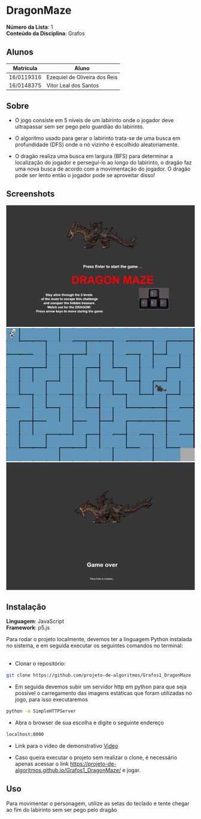 
# DragonMaze

**Número da Lista**: 1<br>
**Conteúdo da Disciplina**: Grafos<br>

## Alunos
|Matrícula | Aluno |
| -- | -- |
| 16/0119316  |  Ezequiel de Oliveira dos Reis |
| 16/0148375  |  Vitor Leal dos Santos |

## Sobre 

  - O jogo consiste em 5 níveis de um labirinto onde o jogador deve ultrapassar sem ser pego pelo guardião do labirinto.<br>
  
  - O algorítmo usado para gerar o labirinto trata-se de uma busca em profundidade (DFS) onde o nó vizinho é escolhido aleatoriamente.
  
  - O dragão realiza uma busca em largura (BFS) para determinar a localização do jogador e perseguí-lo ao longo do labirinto, o dragão faz uma nova busca de acordo com a movimentação do jogador. O dragão pode ser lento então o jogador pode se aproveitar disso!

## Screenshots
![Imagem tutorial 1](/tutorial/initial-screen.png)
![Imagem tutorial 2](/tutorial/maze.png)
![Imagem tutorial 3](/tutorial/gameOver.png)

## Instalação 
**Linguagem**: JavaScript<br>
**Framework**: p5.js<br>

  Para rodar o projeto localmente, devemos ter a linguagem Python instalada no sistema, e em seguida executar os seguintes comandos no terminal:<br><br>
  - Clonar o repositório:
```sh 
git clone https://github.com/projeto-de-algoritmos/Grafos1_DragonMaze
```

- Em seguida devemos subir um servidor http em python para que seja possível o carregamento das imagens estáticas que foram utilizadas no jogo, para isso executaremos

```sh
python -m SimpleHTTPServer
```

- Abra o browser de sua escolha e digite o seguinte endereço
```sh
localhost:8000
```

- Link para o video de demonstrativo [Video](./tutorial/DragonMaze.mp4)

- Caso queira executar o projeto sem realizar o clone, é necessário apenas acessar o link https://projeto-de-algoritmos.github.io/Grafos1_DragonMaze/ e jogar.


## Uso 

Para movimentar o personagem, utilize as setas do teclado e tente chegar ao fim do labirinto sem ser pego pelo dragão
